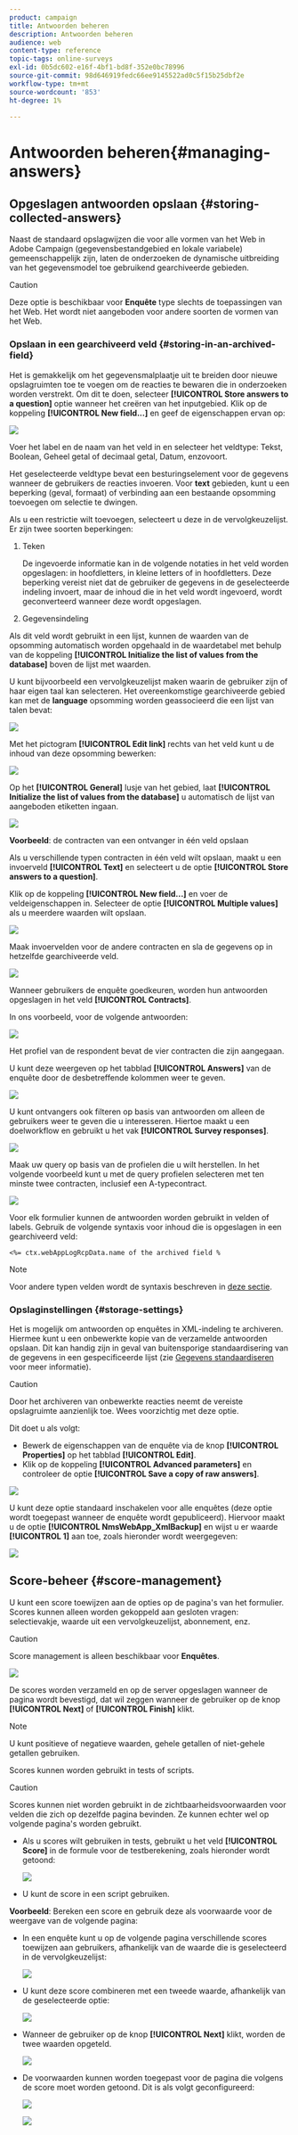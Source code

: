 ```yaml
---
product: campaign
title: Antwoorden beheren
description: Antwoorden beheren
audience: web
content-type: reference
topic-tags: online-surveys
exl-id: 0b5dc602-e16f-4bf1-bd8f-352e0bc78996
source-git-commit: 98d646919fedc66ee9145522ad0c5f15b25dbf2e
workflow-type: tm+mt
source-wordcount: '853'
ht-degree: 1%

---
```


# Antwoorden beheren{#managing-answers}

## Opgeslagen antwoorden opslaan {#storing-collected-answers}

Naast de standaard opslagwijzen die voor alle vormen van het Web in Adobe Campaign (gegevensbestandgebied en lokale variabele) gemeenschappelijk zijn, laten de onderzoeken de dynamische uitbreiding van het gegevensmodel toe gebruikend gearchiveerde gebieden.

>[!CAUTION]
>
>Deze optie is beschikbaar voor **Enquête** type slechts de toepassingen van het Web. Het wordt niet aangeboden voor andere soorten de vormen van het Web.

### Opslaan in een gearchiveerd veld {#storing-in-an-archived-field}

Het is gemakkelijk om het gegevensmalplaatje uit te breiden door nieuwe opslagruimten toe te voegen om de reacties te bewaren die in onderzoeken worden verstrekt. Om dit te doen, selecteer **[!UICONTROL Store answers to a question]** optie wanneer het creëren van het inputgebied. Klik op de koppeling **[!UICONTROL New field...]** en geef de eigenschappen ervan op:

![](assets/s_ncs_admin_survey_new_space.png)

Voer het label en de naam van het veld in en selecteer het veldtype: Tekst, Boolean, Geheel getal of decimaal getal, Datum, enzovoort.

Het geselecteerde veldtype bevat een besturingselement voor de gegevens wanneer de gebruikers de reacties invoeren. Voor **text** gebieden, kunt u een beperking (geval, formaat) of verbinding aan een bestaande opsomming toevoegen om selectie te dwingen.

Als u een restrictie wilt toevoegen, selecteert u deze in de vervolgkeuzelijst. Er zijn twee soorten beperkingen:

1. Teken

   De ingevoerde informatie kan in de volgende notaties in het veld worden opgeslagen: in hoofdletters, in kleine letters of in hoofdletters. Deze beperking vereist niet dat de gebruiker de gegevens in de geselecteerde indeling invoert, maar de inhoud die in het veld wordt ingevoerd, wordt geconverteerd wanneer deze wordt opgeslagen.

1. Gegevensindeling

Als dit veld wordt gebruikt in een lijst, kunnen de waarden van de opsomming automatisch worden opgehaald in de waardetabel met behulp van de koppeling **[!UICONTROL Initialize the list of values from the database]** boven de lijst met waarden.

U kunt bijvoorbeeld een vervolgkeuzelijst maken waarin de gebruiker zijn of haar eigen taal kan selecteren. Het overeenkomstige gearchiveerde gebied kan met de **language** opsomming worden geassocieerd die een lijst van talen bevat:

![](assets/s_ncs_admin_survey_database_values_2b.png)

Met het pictogram **[!UICONTROL Edit link]** rechts van het veld kunt u de inhoud van deze opsomming bewerken:

![](assets/s_ncs_admin_survey_database_values_2c.png)

Op het **[!UICONTROL General]** lusje van het gebied, laat **[!UICONTROL Initialize the list of values from the database]** u automatisch de lijst van aangeboden etiketten ingaan.

![](assets/s_ncs_admin_survey_database_values_2.png)

**Voorbeeld**: de contracten van een ontvanger in één veld opslaan

Als u verschillende typen contracten in één veld wilt opslaan, maakt u een invoerveld **[!UICONTROL Text]** en selecteert u de optie **[!UICONTROL Store answers to a question]**.

Klik op de koppeling **[!UICONTROL New field...]** en voer de veldeigenschappen in. Selecteer de optie **[!UICONTROL Multiple values]** als u meerdere waarden wilt opslaan.

![](assets/s_ncs_admin_survey_storage_multi_ex1.png)

Maak invoervelden voor de andere contracten en sla de gegevens op in hetzelfde gearchiveerde veld.

![](assets/s_ncs_admin_survey_storage_multi_ex2.png)

Wanneer gebruikers de enquête goedkeuren, worden hun antwoorden opgeslagen in het veld **[!UICONTROL Contracts]**.

In ons voorbeeld, voor de volgende antwoorden:

![](assets/s_ncs_admin_survey_storage_multi_ex3.png)

Het profiel van de respondent bevat de vier contracten die zijn aangegaan.

U kunt deze weergeven op het tabblad **[!UICONTROL Answers]** van de enquête door de desbetreffende kolommen weer te geven.

![](assets/s_ncs_admin_survey_storage_multi_ex4.png)

U kunt ontvangers ook filteren op basis van antwoorden om alleen de gebruikers weer te geven die u interesseren. Hiertoe maakt u een doelworkflow en gebruikt u het vak **[!UICONTROL Survey responses]**.

![](assets/s_ncs_admin_survey_read_responses_wf.png)

Maak uw query op basis van de profielen die u wilt herstellen. In het volgende voorbeeld kunt u met de query profielen selecteren met ten minste twee contracten, inclusief een A-typecontract.

![](assets/s_ncs_admin_survey_read_responses_edit.png)

Voor elk formulier kunnen de antwoorden worden gebruikt in velden of labels. Gebruik de volgende syntaxis voor inhoud die is opgeslagen in een gearchiveerd veld:

```
<%= ctx.webAppLogRcpData.name of the archived field %
```

>[!NOTE]
>
>Voor andere typen velden wordt de syntaxis beschreven in [deze sectie](../../platform/using/about-queries-in-campaign.md).

### Opslaginstellingen {#storage-settings}

Het is mogelijk om antwoorden op enquêtes in XML-indeling te archiveren. Hiermee kunt u een onbewerkte kopie van de verzamelde antwoorden opslaan. Dit kan handig zijn in geval van buitensporige standaardisering van de gegevens in een gespecificeerde lijst (zie [Gegevens standaardiseren](../../web/using/publish--track-and-use-collected-data.md#standardizing-data) voor meer informatie).

>[!CAUTION]
>
>Door het archiveren van onbewerkte reacties neemt de vereiste opslagruimte aanzienlijk toe. Wees voorzichtig met deze optie.

Dit doet u als volgt:

* Bewerk de eigenschappen van de enquête via de knop **[!UICONTROL Properties]** op het tabblad **[!UICONTROL Edit]**.
* Klik op de koppeling **[!UICONTROL Advanced parameters]** en controleer de optie **[!UICONTROL Save a copy of raw answers]**.

![](assets/s_ncs_admin_survey_xml_archive_option.png)

U kunt deze optie standaard inschakelen voor alle enquêtes (deze optie wordt toegepast wanneer de enquête wordt gepubliceerd). Hiervoor maakt u de optie **[!UICONTROL NmsWebApp_XmlBackup]** en wijst u er waarde **[!UICONTROL 1]** aan toe, zoals hieronder wordt weergegeven:

![](assets/s_ncs_admin_survey_xml_global_option.png)

## Score-beheer {#score-management}

U kunt een score toewijzen aan de opties op de pagina&#39;s van het formulier. Scores kunnen alleen worden gekoppeld aan gesloten vragen: selectievakje, waarde uit een vervolgkeuzelijst, abonnement, enz.

>[!CAUTION]
>
>Score management is alleen beschikbaar voor **Enquêtes**.

![](assets/s_ncs_admin_survey_score_create.png)

De scores worden verzameld en op de server opgeslagen wanneer de pagina wordt bevestigd, dat wil zeggen wanneer de gebruiker op de knop **[!UICONTROL Next]** of **[!UICONTROL Finish]** klikt.

>[!NOTE]
>
>U kunt positieve of negatieve waarden, gehele getallen of niet-gehele getallen gebruiken.

Scores kunnen worden gebruikt in tests of scripts.

>[!CAUTION]
>
>Scores kunnen niet worden gebruikt in de zichtbaarheidsvoorwaarden voor velden die zich op dezelfde pagina bevinden. Ze kunnen echter wel op volgende pagina&#39;s worden gebruikt.

* Als u scores wilt gebruiken in tests, gebruikt u het veld **[!UICONTROL Score]** in de formule voor de testberekening, zoals hieronder wordt getoond:

   ![](assets/s_ncs_admin_survey_score_in_a_test.png)

* U kunt de score in een script gebruiken.

**Voorbeeld**: Bereken een score en gebruik deze als voorwaarde voor de weergave van de volgende pagina:

* In een enquête kunt u op de volgende pagina verschillende scores toewijzen aan gebruikers, afhankelijk van de waarde die is geselecteerd in de vervolgkeuzelijst:

   ![](assets/s_ncs_admin_survey_score_exa.png)

* U kunt deze score combineren met een tweede waarde, afhankelijk van de geselecteerde optie:

   ![](assets/s_ncs_admin_survey_score_exb.png)

* Wanneer de gebruiker op de knop **[!UICONTROL Next]** klikt, worden de twee waarden opgeteld.

   ![](assets/s_ncs_admin_survey_score_exe.png)

* De voorwaarden kunnen worden toegepast voor de pagina die volgens de score moet worden getoond. Dit is als volgt geconfigureerd:

   ![](assets/s_ncs_admin_survey_score_exd.png)

   ![](assets/s_ncs_admin_survey_score_exg.png)
